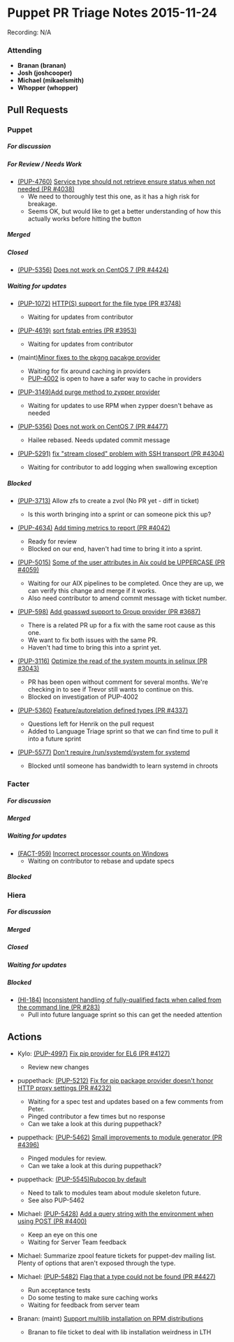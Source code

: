 # Puppet PR Triage Notes 2015-11-24

Recording: N/A

### Attending

* **Branan (branan)**
* **Josh (joshcooper)**
* **Michael (mikaelsmith)**
* **Whopper (whopper)**

## Pull Requests

### Puppet

##### For discussion

##### For Review / Needs Work

* [(PUP-4760)](https://tickets.puppetlabs.com/browse/PUP-4760) [Service type should not retrieve ensure status when not needed (PR #4038)](https://github.com/puppetlabs/puppet/pull/4038)
  - We need to thoroughly test this one, as it has a high risk for breakage.
  - Seems OK, but would like to get a better understanding of how this actually works before hitting the button

##### Merged

##### Closed

* [(PUP-5356)](https://tickets.puppetlabs.com/browse/PUP-5356) [Does not work on CentOS 7 (PR #4424)](https://github.com/puppetlabs/puppet/pull/4424)

##### Waiting for updates

* [(PUP-1072)](https://tickets.puppetlabs.com/browse/PUP-1072) [HTTP(S) support for the file type (PR #3748)](https://github.com/puppetlabs/puppet/pull/3748)
  - Waiting for updates from contributor
* [(PUP-4619)](https://tickets.puppetlabs.com/browse/PUP-4619) [sort fstab entries (PR #3953)](https://github.com/puppetlabs/puppet/pull/3953)
  - Waiting for updates from contributor
* (maint)[Minor fixes to the pkgng pacakge provider](https://github.com/puppetlabs/puppet/pull/4472)
  - Waiting for fix around caching in providers
  - [PUP-4002](https://tickets.puppetlabs.com/browse/PUP-4002) is open to have a safer way to cache in providers
* [(PUP-3149)](https://tickets.puppetlabs.com/browse/PUP-3249)[Add purge method to zypper provider](https://github.com/puppetlabs/puppet/pull/4436)
  - Waiting for updates to use RPM when zypper doesn't behave as needed
* [(PUP-5356)](https://tickets.puppetlabs.com/browse/PUP-5356) [Does not work on CentOS 7 (PR #4477)](https://github.com/puppetlabs/puppet/pull/4477)
  - Hailee rebased. Needs updated commit message

* [(PUP-5291)](https://tickets.puppetlabs.com/browse/PUP-5291) [fix "stream closed" problem with SSH transport (PR #4304)](https://github.com/puppetlabs/puppet/pull/4304)
  - Waiting for contributor to add logging when swallowing exception

##### Blocked

* [(PUP-3713)](https://tickets.puppetlabs.com/browse/PUP-3713) Allow zfs to create a zvol (No PR yet - diff in ticket)
  - Is this worth bringing into a sprint or can someone pick this up?
* [(PUP-4634)](https://tickets.puppetlabs.com/browse/PUP-4634) [Add timing metrics to report (PR #4042)](https://github.com/puppetlabs/puppet/pull/4042)
  - Ready for review
  - Blocked on our end, haven't had time to bring it into a sprint.
* [(PUP-5015)](https://tickets.puppetlabs.com/browse/PUP-5015) [Some of the user attributes in Aix could be UPPERCASE (PR #4059)](https://github.com/puppetlabs/puppet/pull/4059)
  - Waiting for our AIX pipelines to be completed. Once they are up, we can verify this change and merge if it works.
  - Also need contributor to amend commit message with ticket number.
* [(PUP-598)](https://tickets.puppetlabs.com/browse/PUP-598) [Add gpasswd support to Group provider (PR #3687)](https://github.com/puppetlabs/puppet/pull/3687)
  - There is a related PR up for a fix with the same root cause as this one.
  - We want to fix both issues with the same PR.
  - Haven't had time to bring this into a sprint yet.
* [(PUP-3116)](https://tickets.puppetlabs.com/browse/PUP-3116) [Optimize the read of the system mounts in selinux (PR #3043)](https://github.com/puppetlabs/puppet/pull/3043)
  - PR has been open without comment for several months. We're checking in to see if Trevor still wants to continue on this.
  - Blocked on investigation of PUP-4002
* [(PUP-5360)](https://tickets.puppetlabs.com/browse/PUP-5360) [Feature/autorelation defined types (PR #4337)](https://github.com/puppetlabs/puppet/pull/4337)
  - Questions left for Henrik on the pull request
  - Added to Language Triage sprint so that we can find time to pull it into a future sprint

* [(PUP-5577)](https://tickets.puppetlabs.com/browse/PUP-5577) [Don't require /run/systemd/system for systemd](https://github.com/puppetlabs/puppet/pull/4481)
  - Blocked until someone has bandwidth to learn systemd in chroots

### Facter

##### For discussion

##### Merged

##### Waiting for updates

* [(FACT-959)](https://tickets.puppetlabs.com/browse/FACT-959) [Incorrect processor counts on Windows](https://github.com/puppetlabs/facter/pull/1229)
  - Waiting on contributor to rebase and update specs

##### Blocked

### Hiera

##### For discussion

##### Merged

##### Closed

##### Waiting for updates

##### Blocked

* [(HI-184)](https://tickets.puppetlabs.com/browse/HI-184) [Inconsistent handling of fully-qualified facts when called from the command line (PR #283)](https://github.com/puppetlabs/hiera/pull/283)
  - Pull into future language sprint so this can get the needed attention

## Actions

* Kylo: [(PUP-4997)](https://tickets.puppetlabs.com/browse/PUP-4997) [Fix pip provider for EL6 (PR #4127)](https://github.com/puppetlabs/puppet/pull/4127)
  - Review new changes

* puppethack: [(PUP-5212)](https://tickets.puppetlabs.com/browse/PUP-5212) [Fix for pip package provider doesn't honor HTTP proxy settings (PR #4232)](https://github.com/puppetlabs/puppet/pull/4232)
  - Waiting for a spec test and updates based on a few comments from Peter.
  - Pinged contributor a few times but no response
  - Can we take a look at this during puppethack?

* puppethack: [(PUP-5462)](https://tickets.puppetlabs.com/browse/PUP-5462) [Small improvements to module generator (PR #4396)](https://github.com/puppetlabs/puppet/pull/4396)
  - Pinged modules for review.
  - Can we take a look at this during puppethack?

* puppethack: [(PUP-5545)](https://tickets.puppetlabs.com/browse/PUP-5545)[Rubocop by default](https://github.com/puppetlabs/puppet/pull/4463)
  - Need to talk to modules team about module skeleton future.
  - See also PUP-5462

* Michael: [(PUP-5428)](https://tickets.puppetlabs.com/browse/PUP-5428) [Add a query string with the environment when using POST (PR #4400)](https://github.com/puppetlabs/puppet/pull/4400)
  - Keep an eye on this one
  - Waiting for Server Team feedback

* Michael: Summarize zpool feature tickets for puppet-dev mailing list. Plenty of options that aren't exposed through the type.

* Michael: [(PUP-5482)](https://tickets.puppetlabs.com/browse/PUP-5482) [Flag that a type could not be found (PR #4427)](https://github.com/puppetlabs/puppet/pull/4427)
  - Run acceptance tests
  - Do some testing to make sure caching works
  - Waiting for feedback from server team

* Branan: (maint) [Support multilib installation on RPM distributions](https://github.com/puppetlabs/facter/pull/1228)
  - Branan to file ticket to deal with lib installation weirdness in LTH

